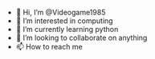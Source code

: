 - 👋 Hi, I’m @Videogame1985
- 👀 I’m interested in computing
- 🌱 I’m currently learning python
- 💞️ I’m looking to collaborate on anything
- 📫 How to reach me 

<!---
Videogame1985/Videogame1985 is a ✨ special ✨ repository because its `README.md` (this file) appears on your GitHub profile.
You can click the Preview link to take a look at your changes.
--->
